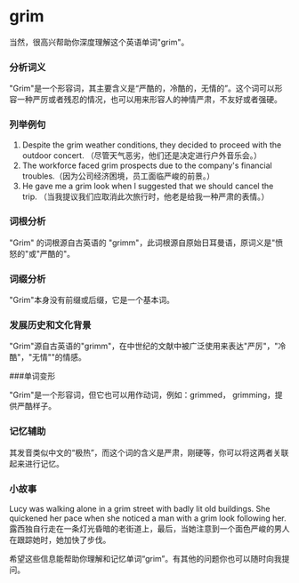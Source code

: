 # grim

当然，很高兴帮助你深度理解这个英语单词"grim"。

  

### 分析词义

  

"Grim"是一个形容词，其主要含义是“严酷的，冷酷的，无情的”。这个词可以形容一种严厉或者残忍的情况，也可以用来形容人的神情严肃，不友好或者强硬。

  

### 列举例句

  

1.  Despite the grim weather conditions, they decided to proceed with the outdoor concert. （尽管天气恶劣，他们还是决定进行户外音乐会。）
2.  The workforce faced grim prospects due to the company's financial troubles.（因为公司经济困境，员工面临严峻的前景。）
3.  He gave me a grim look when I suggested that we should cancel the trip. （当我提议我们应取消此次旅行时，他老是给我一种严肃的表情。）

  

### 词根分析

  

"Grim" 的词根源自古英语的 "grimm"，此词根源自原始日耳曼语，原词义是"愤怒的"或"严酷的"。

  

### 词缀分析

  

"Grim"本身没有前缀或后缀，它是一个基本词。

  

### 发展历史和文化背景

  

"Grim"源自古英语的"grimm"，在中世纪的文献中被广泛使用来表达"严厉"，"冷酷"，"无情""的情感。

  

###单词变形

  

"Grim"是一个形容词，但它也可以用作动词，例如：grimmed， grimming，提供严酷样子。

  

### 记忆辅助

  

其发音类似中文的“极热”，而这个词的含义是严肃，刚硬等，你可以将这两者关联起来进行记忆。

  

### 小故事

  

Lucy was walking alone in a grim street with badly lit old buildings. She quickened her pace when she noticed a man with a grim look following her.  
露西独自行走在一条灯光昏暗的老街道上，最后，当她注意到一个面色严峻的男人在跟踪她时，她加快了步伐。

  

希望这些信息能帮助你理解和记忆单词“grim”。有其他的问题你也可以随时向我提问。
